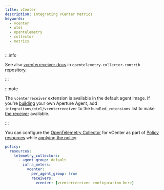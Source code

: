 ```yaml
---
title: vCenter
description: Integrating vCenter Metrics
keywords:
  - vcenter
  - otel
  - opentelemetry
  - collector
  - metrics
---
```


:::info

See also [vcenterreceiver docs][receiver] in `opentelemetry-collector-contrib`
repository.

:::

:::note

The `vcenterreceiver` extension is available in the default agent image. If
you're [building][build] your own Aperture Agent, add
`integrations/otel/vcenterreceiver` to the `bundled_extensions` list to make
[the receiver][receiver] available.

:::

You can configure the [OpenTelemetry Collector][opentelemetry-collector] for
vCenter as part of [Policy resources][policy-resources] while [applying the
policy][applying-policy]:

```yaml
policy:
  resources:
    telemetry_collectors:
      - agent_group: default
        infra_meters:
          vcenter:
            per_agent_group: true
            receivers:
              vcenter: [vcenterreceiver configuration here]
```

[build]: /reference/aperturectl/build/agent/agent.md
[receiver]:
  https://github.com/open-telemetry/opentelemetry-collector-contrib/tree/main/receiver/vcenterreceiver
[opentelemetry-collector]: /reference/configuration/spec.md#telemetry-collector
[applying-policy]: /use-cases/use-cases.md
[policy-resources]: /reference/configuration/spec.md#resources
